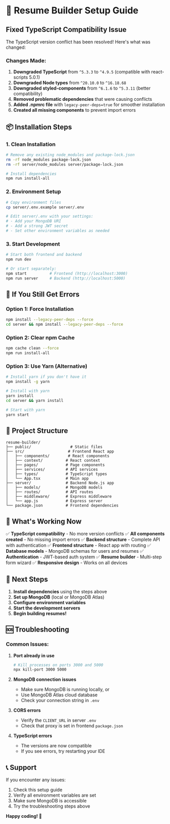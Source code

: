 # 🚀 Resume Builder Setup Guide

## Fixed TypeScript Compatibility Issue

The TypeScript version conflict has been resolved! Here's what was changed:

### Changes Made:
1. **Downgraded TypeScript** from `^5.3.3` to `^4.9.5` (compatible with react-scripts 5.0.1)
2. **Downgraded Node types** from `^20.10.0` to `^16.18.68`
3. **Downgraded styled-components** from `^6.1.6` to `^5.3.11` (better compatibility)
4. **Removed problematic dependencies** that were causing conflicts
5. **Added .npmrc file** with `legacy-peer-deps=true` for smoother installation
6. **Created all missing components** to prevent import errors

## 📦 Installation Steps

### 1. Clean Installation
```bash
# Remove any existing node_modules and package-lock.json
rm -rf node_modules package-lock.json
rm -rf server/node_modules server/package-lock.json

# Install dependencies
npm run install-all
```

### 2. Environment Setup
```bash
# Copy environment files
cp server/.env.example server/.env

# Edit server/.env with your settings:
# - Add your MongoDB URI
# - Add a strong JWT secret
# - Set other environment variables as needed
```

### 3. Start Development
```bash
# Start both frontend and backend
npm run dev

# Or start separately:
npm start          # Frontend (http://localhost:3000)
npm run server     # Backend (http://localhost:5000)
```

## 🔧 If You Still Get Errors

### Option 1: Force Installation
```bash
npm install --legacy-peer-deps --force
cd server && npm install --legacy-peer-deps --force
```

### Option 2: Clear npm Cache
```bash
npm cache clean --force
npm run install-all
```

### Option 3: Use Yarn (Alternative)
```bash
# Install yarn if you don't have it
npm install -g yarn

# Install with yarn
yarn install
cd server && yarn install

# Start with yarn
yarn start
```

## 📁 Project Structure

```
resume-builder/
├── public/                 # Static files
├── src/                   # Frontend React app
│   ├── components/        # React components
│   ├── context/          # React context
│   ├── pages/            # Page components
│   ├── services/         # API services
│   ├── types/            # TypeScript types
│   └── App.tsx           # Main app
├── server/               # Backend Node.js app
│   ├── models/           # MongoDB models
│   ├── routes/           # API routes
│   ├── middleware/       # Express middleware
│   └── app.js            # Express server
└── package.json          # Frontend dependencies
```

## 🎯 What's Working Now

✅ **TypeScript compatibility** - No more version conflicts
✅ **All components created** - No missing import errors
✅ **Backend structure** - Complete API with authentication
✅ **Frontend structure** - React app with routing
✅ **Database models** - MongoDB schemas for users and resumes
✅ **Authentication** - JWT-based auth system
✅ **Resume builder** - Multi-step form wizard
✅ **Responsive design** - Works on all devices

## 🚀 Next Steps

1. **Install dependencies** using the steps above
2. **Set up MongoDB** (local or MongoDB Atlas)
3. **Configure environment variables**
4. **Start the development servers**
5. **Begin building resumes!**

## 🆘 Troubleshooting

### Common Issues:

1. **Port already in use**
   ```bash
   # Kill processes on ports 3000 and 5000
   npx kill-port 3000 5000
   ```

2. **MongoDB connection issues**
   - Make sure MongoDB is running locally, or
   - Use MongoDB Atlas cloud database
   - Check your connection string in `.env`

3. **CORS errors**
   - Verify the `CLIENT_URL` in server `.env`
   - Check that proxy is set in frontend `package.json`

4. **TypeScript errors**
   - The versions are now compatible
   - If you see errors, try restarting your IDE

## 📞 Support

If you encounter any issues:
1. Check this setup guide
2. Verify all environment variables are set
3. Make sure MongoDB is accessible
4. Try the troubleshooting steps above

**Happy coding! 🎉**
